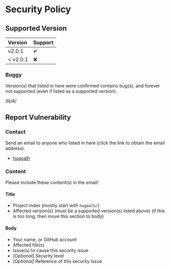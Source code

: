 # Security Policy

## Supported Version

| **Version** | **Support** |
|:----|:----|
| v2.0.1 | ✔ |
| < v2.0.1 | ❌ |

### Buggy

Version(s) that listed in here were confirmed contains bug(s), and forever not supported (even if listed as a supported version).

*(N/A)*

## Report Vulnerability

### Contact

Send an email to anyone who listed in here (click the link to obtain the email address).

- [hugoalh](https://github.com/hugoalh)

### Content

Please include these content(s) in the email!

#### Title

- Project index (mostly start with `hugoalh/`)
- Affected version(s) (must be a supported version(s) listed above) (if this is too long, then move this section to body)

#### Body

- Your name, or GitHub account
- Affected file(s)
- Issue(s) to cause this security issue
- *\[Optional\]* Security level
- *\[Optional\]* Reference of this security issue
